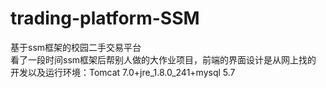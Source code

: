 # trading-platform-SSM
基于ssm框架的校园二手交易平台  
看了一段时间ssm框架后帮别人做的大作业项目，前端的界面设计是从网上找的  
开发以及运行环境：Tomcat 7.0+jre_1.8.0_241+mysql 5.7
